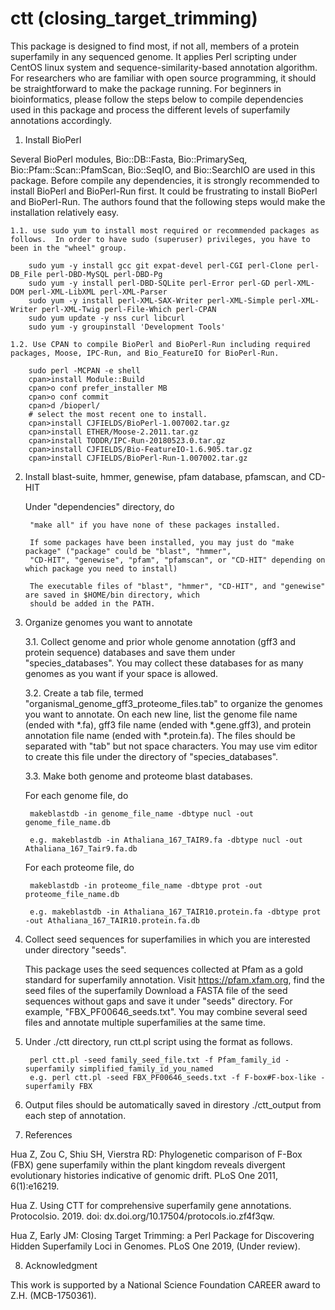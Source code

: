 # ctt (closing_target_trimming)

This package is designed to find most, if not all, members of a protein superfamily in any sequenced genome.  It applies Perl scripting under CentOS linux system and sequence-similarity-based annotation algorithm.  For researchers who are familiar with open source programming, it should be straightforward to make the package running.  For beginners in bioinformatics, please follow the steps below to compile dependencies used in this package and process the different levels of superfamily annotations accordingly.

1. Install BioPerl

Several BioPerl modules, Bio::DB::Fasta, Bio::PrimarySeq, Bio::Pfam::Scan::PfamScan, Bio::SeqIO, and Bio::SearchIO are used in this package.  Before compile any dependencies, it is strongly recommended to install BioPerl and BioPerl-Run first.  It could be frustrating to install BioPerl and BioPerl-Run.  The authors found that the following steps would make the installation relatively easy.

    1.1. use sudo yum to install most required or recommended packages as follows.  In order to have sudo (superuser) privileges, you have to been in the "wheel" group.

		sudo yum -y install gcc git expat-devel perl-CGI perl-Clone perl-DB_File perl-DBD-MySQL perl-DBD-Pg 
		sudo yum -y install perl-DBD-SQLite perl-Error perl-GD perl-XML-DOM perl-XML-LibXML perl-XML-Parser 
		sudo yum -y install perl-XML-SAX-Writer perl-XML-Simple perl-XML-Writer perl-XML-Twig perl-File-Which perl-CPAN
		sudo yum update -y nss curl libcurl
		sudo yum -y groupinstall 'Development Tools'
		
    1.2. Use CPAN to compile BioPerl and BioPerl-Run including required packages, Moose, IPC-Run, and Bio_FeatureIO for BioPerl-Run.
	
		sudo perl -MCPAN -e shell
		cpan>install Module::Build
		cpan>o conf prefer_installer MB
		cpan>o conf commit
		cpan>d /bioperl/
		# select the most recent one to install.
		cpan>install CJFIELDS/BioPerl-1.007002.tar.gz
		cpan>install ETHER/Moose-2.2011.tar.gz
		cpan>install TODDR/IPC-Run-20180523.0.tar.gz
		cpan>install CJFIELDS/Bio-FeatureIO-1.6.905.tar.gz
		cpan>install CJFIELDS/BioPerl-Run-1.007002.tar.gz
		
2. Install blast-suite, hmmer, genewise, pfam database, pfamscan, and CD-HIT

	Under "dependencies" directory, do

		"make all" if you have none of these packages installed.
		
		If some packages have been installed, you may just do "make package" ("package" could be "blast", "hmmer",
		"CD-HIT", "genewise", "pfam", "pfamscan", or "CD-HIT" depending on which package you need to install)
		
		The executable files of "blast", "hmmer", "CD-HIT", and "genewise" are saved in $HOME/bin directory, which
		should be added in the PATH.
		
3. Organize genomes you want to annotate

    3.1. Collect genome and prior whole genome annotation (gff3 and protein sequence) databases and save them under "species_databases".  You may collect these databases for as many genomes as you want if your space is allowed.
	
    3.2. Create a tab file, termed "organismal_genome_gff3_proteome_files.tab" to organize the genomes you want to annotate.  On each new line, list the genome file name (ended with *.fa), gff3 file name (ended with *.gene.gff3), and protein annotation file name (ended with *.protein.fa).  The files should be separated with "tab" but not space characters.  You may use vim editor to create this file under the directory of "species_databases".
	
    3.3. Make both genome and proteome blast databases.
	
	 For each genome file, do
	
		makeblastdb -in genome_file_name -dbtype nucl -out genome_file_name.db
		
		e.g. makeblastdb -in Athaliana_167_TAIR9.fa -dbtype nucl -out Athaliana_167_Tair9.fa.db
		
	 For each proteome file, do
	
		makeblastdb -in proteome_file_name -dbtype prot -out proteome_file_name.db
	
		e.g. makeblastdb -in Athaliana_167_TAIR10.protein.fa -dbtype prot -out Athaliana_167_TAIR10.protein.fa.db
		
4. Collect seed sequences for superfamilies in which you are interested under directory "seeds".

	This package uses the seed sequences collected at Pfam as a gold standard for superfamily annotation.
	Visit https://pfam.xfam.org, find the seed files of the superfamily
	Download a FASTA file of the seed sequences without gaps and save it under "seeds" directory.  For example, "FBX_PF00646_seeds.txt". You may combine several seed files and annotate multiple superfamilies at the same time.
		
5. Under ./ctt directory, run ctt.pl script using the format as follows.

		perl ctt.pl -seed family_seed_file.txt -f Pfam_family_id -superfamily simplified_family_id_you_named
		e.g. perl ctt.pl -seed FBX_PF00646_seeds.txt -f F-box#F-box-like -superfamily FBX

6. Output files should be automatically saved in direstory ./ctt_output from each step of annotation.

7. References

Hua Z, Zou C, Shiu SH, Vierstra RD: Phylogenetic comparison of F-Box (FBX) gene superfamily within the plant kingdom reveals divergent evolutionary histories indicative of genomic drift. PLoS One 2011, 6(1):e16219.

Hua Z. Using CTT for comprehensive superfamily gene annotations. Protocolsio. 2019. doi: dx.doi.org/10.17504/protocols.io.zf4f3qw.

Hua Z, Early JM: Closing Target Trimming: a Perl Package for Discovering Hidden Superfamily Loci in Genomes. PLoS One 2019,  (Under review).

8. Acknowledgment

This work is supported by a National Science Foundation CAREER award to Z.H. (MCB-1750361).
